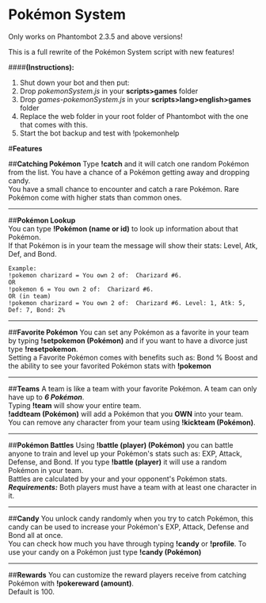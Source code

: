 # Pokémon System
Only works on Phantombot 2.3.5 and above versions!  

This is a full rewrite of the Pokémon System script with new features!  

####**(Instructions):**  
1. Shut down your bot and then put:  
2. Drop *pokemonSystem.js* in your **scripts>games** folder   
3. Drop *games-pokemonSystem.js* in your **scripts>lang>english>games** folder  
4. Replace the web folder in your root folder of Phantombot with the one that comes with this.
5. Start the bot backup and test with !pokemonhelp  

#**Features**

##**Catching Pokémon**
Type **!catch** and it will catch one random Pokémon from the list. You have a chance of a Pokémon getting away and dropping candy.  
You have a small chance to encounter and catch a rare Pokémon. Rare Pokémon come with higher stats than common ones.  
___
##**Pokémon Lookup**  
You can type **!Pokémon (name or id)** to look up information about that Pokémon.  
If that Pokémon is in your team the message will show their stats: Level, Atk, Def, and Bond.  
```
Example:   
!pokemon charizard = You own 2 of:  Charizard #6.  
OR  
!pokemon 6 = You own 2 of:  Charizard #6.   
OR (in team)  
!pokemon charizard = You own 2 of:  Charizard #6. Level: 1, Atk: 5, Def: 7, Bond: 2%
```
___
##**Favorite Pokémon**
You can set any Pokémon as a favorite in your team by typing **!setpokemon (Pokémon)** and if you want to have a divorce just type **!resetpokemon**.  
Setting a Favorite Pokémon comes with benefits such as: Bond % Boost and the ability to see your favorited Pokémon stats with **!pokemon**  
___
##**Teams**
A team is like a team with your favorite Pokémon. A team can only have up to ***6 Pokémon***.  
Typing **!team** will show your entire team.  
**!addteam (Pokémon)** will add a Pokémon that you **OWN** into your team.  
You can remove any character from your team using **!kickteam (Pokémon)**.
___
##**Pokémon Battles**
Using **!battle (player) (Pokémon)** you can battle anyone to train and level up your Pokémon's stats such as: EXP, Attack, Defense, and Bond.
If you type **!battle (player)** it will use a random Pokémon in your team.   
Battles are calculated by your and your opponent's Pokémon stats.  
***Requirements:*** Both players must have a team with at least one character in it.
___
##**Candy**
You unlock candy randomly when you try to catch Pokémon, this candy can be used to increase your Pokémon's EXP, Attack, Defense and Bond all at once.  
You can check how much you have through typing **!candy** or **!profile**. To use your candy on a Pokémon just type **!candy (Pokémon)**
___
##**Rewards**
You can customize the reward players receive from catching Pokémon with **!pokereward (amount)**.  
Default is 100.
